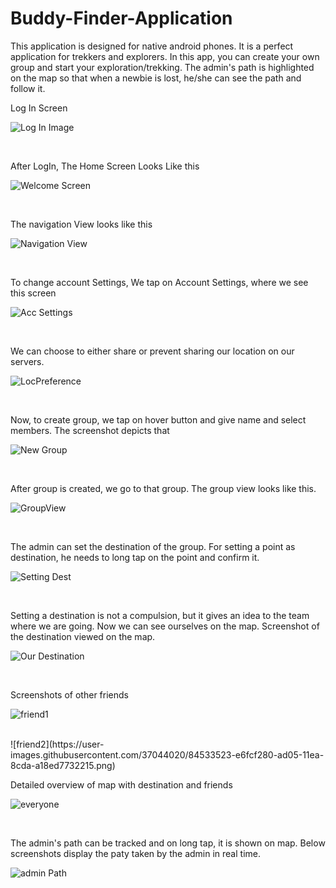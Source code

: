 # Buddy-Finder-Application
This application is designed for native android phones. It is a perfect application for trekkers and explorers. In this app, you can create your own group and start your exploration/trekking. The admin's path is highlighted on the map so that when a newbie is lost, he/she can see the path and follow it.

Log In Screen

![Log In Image](https://user-images.githubusercontent.com/37044020/84533533-e95f4c80-ad05-11ea-97c9-6d68250ed0bc.png)

<br>

After LogIn, The Home Screen Looks Like this

![Welcome Screen](https://user-images.githubusercontent.com/37044020/84533511-e3696b80-ad05-11ea-8f28-1efc48a9446b.png)

<br>

The navigation View looks like this

![Navigation View](https://user-images.githubusercontent.com/37044020/84533534-e95f4c80-ad05-11ea-9aca-a4d82a79d682.png)

<br>


To change account Settings, We tap on Account Settings, where we see this screen

![Acc Settings](https://user-images.githubusercontent.com/37044020/84533513-e3696b80-ad05-11ea-904b-5be8a0a73128.png)

<br>

We can choose to either share or prevent sharing our location on our servers.

![LocPreference](https://user-images.githubusercontent.com/37044020/84533531-e8c6b600-ad05-11ea-84bf-44b02cbe6d89.png)

<br>

Now, to create group, we tap on hover button and give name and select members. The screenshot depicts that

![New Group](https://user-images.githubusercontent.com/37044020/84533507-e1071180-ad05-11ea-8997-65219b4afcda.png)

<br>

After group is created, we go to that group. The group view looks like this.

![GroupView](https://user-images.githubusercontent.com/37044020/84533529-e82e1f80-ad05-11ea-9963-21ec294da397.png)

<br>

The admin can set the destination of the group. For setting a point as destination, he needs to long tap on the point and confirm it.

![Setting Dest](https://user-images.githubusercontent.com/37044020/84533510-e2d0d500-ad05-11ea-8e19-b47e711e9725.png)

<br>

Setting a destination is not a compulsion, but it gives an idea to the team where we are going.
Now we can see ourselves on the map.
Screenshot of the destination viewed on the map.

![Our Destination](https://user-images.githubusercontent.com/37044020/84533508-e2383e80-ad05-11ea-8d5f-64b910e61056.png)

<br>

Screenshots of other friends

![friend1](https://user-images.githubusercontent.com/37044020/84533518-e5cbc580-ad05-11ea-8624-4901f0c5c90f.png)

<br>
![friend2](https://user-images.githubusercontent.com/37044020/84533523-e6fcf280-ad05-11ea-8cda-a18ed7732215.png)

<br>


Detailed overview of map with destination and friends

![everyone](https://user-images.githubusercontent.com/37044020/84533516-e49a9880-ad05-11ea-98f3-8040a63757b4.png)

<br>

The admin's path can be tracked and on long tap, it is shown on map. Below screenshots display the paty taken by the admin in real time.

![admin Path](https://user-images.githubusercontent.com/37044020/84533515-e4020200-ad05-11ea-9ca4-5d725d3945b0.png)

<br>

